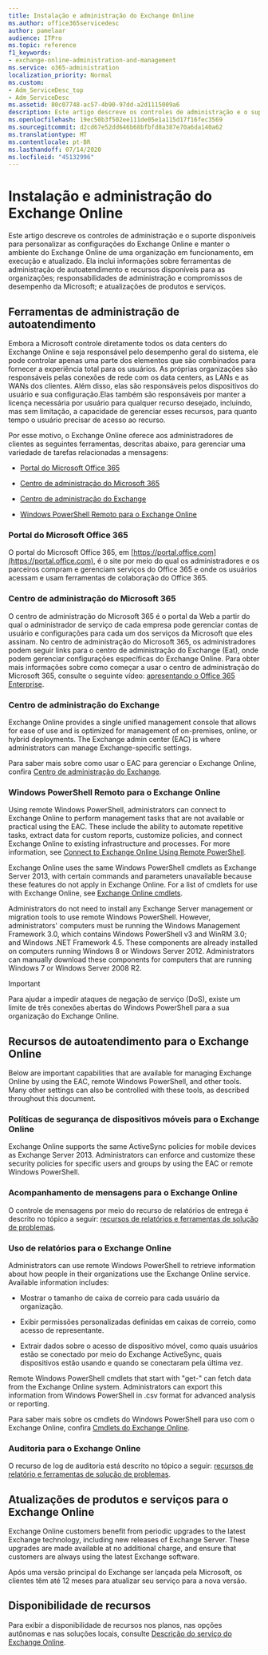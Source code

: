 ```yaml
---
title: Instalação e administração do Exchange Online
ms.author: office365servicedesc
author: pamelaar
audience: ITPro
ms.topic: reference
f1_keywords:
- exchange-online-administration-and-management
ms.service: o365-administration
localization_priority: Normal
ms.custom:
- Adm_ServiceDesc_top
- Adm_ServiceDesc
ms.assetid: 80c07748-ac57-4b90-97dd-a2d1115009a6
description: Este artigo descreve os controles de administração e o suporte disponíveis para personalizar as configurações do Exchange Online e manter o ambiente do Exchange Online de uma organização em funcionamento, em execução e atualizado. Ela inclui informações sobre ferramentas de administração de autoatendimento e recursos disponíveis para as organizações; responsabilidades de administração e compromissos de desempenho da Microsoft; e atualizações de produtos e serviços.
ms.openlocfilehash: 19ec50b3f502ee111de05e1a115d17f16fec3569
ms.sourcegitcommit: d2cd67e52dd646b68bfbfd8a387e70a6da140a62
ms.translationtype: MT
ms.contentlocale: pt-BR
ms.lasthandoff: 07/14/2020
ms.locfileid: "45132996"
---
```

# <a name="exchange-online-setup-and-administration"></a>Instalação e administração do Exchange Online

Este artigo descreve os controles de administração e o suporte disponíveis para personalizar as configurações do Exchange Online e manter o ambiente do Exchange Online de uma organização em funcionamento, em execução e atualizado. Ela inclui informações sobre ferramentas de administração de autoatendimento e recursos disponíveis para as organizações; responsabilidades de administração e compromissos de desempenho da Microsoft; e atualizações de produtos e serviços.
  
## <a name="self-service-administration-tools"></a>Ferramentas de administração de autoatendimento

Embora a Microsoft controle diretamente todos os data centers do Exchange Online e seja responsável pelo desempenho geral do sistema, ele pode controlar apenas uma parte dos elementos que são combinados para fornecer a experiência total para os usuários. As próprias organizações são responsáveis pelas conexões de rede com os data centers, as LANs e as WANs dos clientes. Além disso, elas são responsáveis pelos dispositivos do usuário e sua configuração.Elas também são responsáveis por manter a licença necessária por usuário para qualquer recurso desejado, incluindo, mas sem limitação, a capacidade de gerenciar esses recursos, para quanto tempo o usuário precisar de acesso ao recurso.
  
Por esse motivo, o Exchange Online oferece aos administradores de clientes as seguintes ferramentas, descritas abaixo, para gerenciar uma variedade de tarefas relacionadas a mensagens:
  
- [Portal do Microsoft Office 365](exchange-online-setup-and-administration.md#microsoft-office-365-portal)
    
- [Centro de administração do Microsoft 365](#microsoft-365-admin-center)
    
- [Centro de administração do Exchange](exchange-online-setup-and-administration.md#exchange-admin-center)
    
- [Windows PowerShell Remoto para o Exchange Online](exchange-online-setup-and-administration.md#remote-windows-powershell-for-exchange-online)
    
### <a name="microsoft-office-365-portal"></a>Portal do Microsoft Office 365

O portal do Microsoft Office 365, em [https://portal.office.com](https://portal.office.com), é o site por meio do qual os administradores e os parceiros compram e gerenciam serviços do Office 365 e onde os usuários acessam e usam ferramentas de colaboração do Office 365.
  
### <a name="microsoft-365-admin-center"></a>Centro de administração do Microsoft 365

O centro de administração do Microsoft 365 é o portal da Web a partir do qual o administrador de serviço de cada empresa pode gerenciar contas de usuário e configurações para cada um dos serviços da Microsoft que eles assinam. No centro de administração do Microsoft 365, os administradores podem seguir links para o centro de administração do Exchange (Eat), onde podem gerenciar configurações específicas do Exchange Online. Para obter mais informações sobre como começar a usar o centro de administração do Microsoft 365, consulte o seguinte vídeo: [apresentando o Office 365 Enterprise](https://go.microsoft.com/fwlink/p/?LinkId=271806).
  
### <a name="exchange-admin-center"></a>Centro de administração do Exchange

Exchange Online provides a single unified management console that allows for ease of use and is optimized for management of on-premises, online, or hybrid deployments. The Exchange admin center (EAC) is where administrators can manage Exchange-specific settings.
  
Para saber mais sobre como usar o EAC para gerenciar o Exchange Online, confira [Centro de administração do Exchange](https://go.microsoft.com/fwlink/p/?LinkId=271807).
  
### <a name="remote-windows-powershell-for-exchange-online"></a>Windows PowerShell Remoto para o Exchange Online

Using remote Windows PowerShell, administrators can connect to Exchange Online to perform management tasks that are not available or practical using the EAC. These include the ability to automate repetitive tasks, extract data for custom reports, customize policies, and connect Exchange Online to existing infrastructure and processes. For more information, see [Connect to Exchange Online Using Remote PowerShell](https://go.microsoft.com/fwlink/p/?LinkId=308994).
  
Exchange Online uses the same Windows PowerShell cmdlets as Exchange Server 2013, with certain commands and parameters unavailable because these features do not apply in Exchange Online. For a list of cmdlets for use with Exchange Online, see [Exchange Online cmdlets](https://go.microsoft.com/fwlink/p/?LinkId=271808).
  
Administrators do not need to install any Exchange Server management or migration tools to use remote Windows PowerShell. However, administrators' computers must be running the Windows Management Framework 3.0, which contains Windows PowerShell v3 and WinRM 3.0; and Windows .NET Framework 4.5. These components are already installed on computers running Windows 8 or Windows Server 2012. Administrators can manually download these components for computers that are running Windows 7 or Windows Server 2008 R2.
  
> [!IMPORTANT]
> Para ajudar a impedir ataques de negação de serviço (DoS), existe um limite de três conexões abertas do Windows PowerShell para a sua organização do Exchange Online. 
  
## <a name="self-service-capabilities-for-exchange-online"></a>Recursos de autoatendimento para o Exchange Online

Below are important capabilities that are available for managing Exchange Online by using the EAC, remote Windows PowerShell, and other tools. Many other settings can also be controlled with these tools, as described throughout this document.
  
### <a name="mobile-device-security-policies-for-exchange-online"></a>Políticas de segurança de dispositivos móveis para o Exchange Online

Exchange Online supports the same ActiveSync policies for mobile devices as Exchange Server 2013. Administrators can enforce and customize these security policies for specific users and groups by using the EAC or remote Windows PowerShell.
  
### <a name="message-tracking-for-exchange-online"></a>Acompanhamento de mensagens para o Exchange Online

O controle de mensagens por meio do recurso de relatórios de entrega é descrito no tópico a seguir: [recursos de relatórios e ferramentas de solução de problemas](reporting-features-and-troubleshooting-tools.md).
  
### <a name="usage-reporting-for-exchange-online"></a>Uso de relatórios para o Exchange Online

Administrators can use remote Windows PowerShell to retrieve information about how people in their organizations use the Exchange Online service. Available information includes:
  
- Mostrar o tamanho de caixa de correio para cada usuário da organização.
    
- Exibir permissões personalizadas definidas em caixas de correio, como acesso de representante.
    
- Extrair dados sobre o acesso de dispositivo móvel, como quais usuários estão se conectado por meio do Exchange ActiveSync, quais dispositivos estão usando e quando se conectaram pela última vez.
    
Remote Windows PowerShell cmdlets that start with "get-" can fetch data from the Exchange Online system. Administrators can export this information from Windows PowerShell in .csv format for advanced analysis or reporting.
  
Para saber mais sobre os cmdlets do Windows PowerShell para uso com o Exchange Online, confira [Cmdlets do Exchange Online](https://go.microsoft.com/fwlink/p/?LinkId=271808).
  
### <a name="auditing-for-exchange-online"></a>Auditoria para o Exchange Online

O recurso de log de auditoria está descrito no tópico a seguir: [recursos de relatório e ferramentas de solução de problemas](reporting-features-and-troubleshooting-tools.md).
  
## <a name="service-and-product-upgrades-for-exchange-online"></a>Atualizações de produtos e serviços para o Exchange Online

Exchange Online customers benefit from periodic upgrades to the latest Exchange technology, including new releases of Exchange Server. These upgrades are made available at no additional charge, and ensure that customers are always using the latest Exchange software.
  
Após uma versão principal do Exchange ser lançada pela Microsoft, os clientes têm até 12 meses para atualizar seu serviço para a nova versão.
  
## <a name="feature-availability"></a>Disponibilidade de recursos

Para exibir a disponibilidade de recursos nos planos, nas opções autônomas e nas soluções locais, consulte [Descrição do serviço do Exchange Online](exchange-online-service-description.md).
  